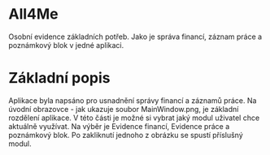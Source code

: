 # All4Me
Osobní evidence základních potřeb. Jako je správa financí, záznam práce a poznámkový blok v jedné aplikaci.
# Základní popis
Aplikace byla napsáno pro usnadnění správy financí a záznamů práce. Na úvodní obrazovce - jak ukazuje soubor MainWindow.png, je základní    rozdělení aplikace. V této části je možné si vybrat jaký modul uživatel chce aktuálně využívat. Na výběr je Evidence financí, Evidence      práce a poznámkový blok. Po zakliknutí jednoho z obrázku se spustí příslušný modul.
